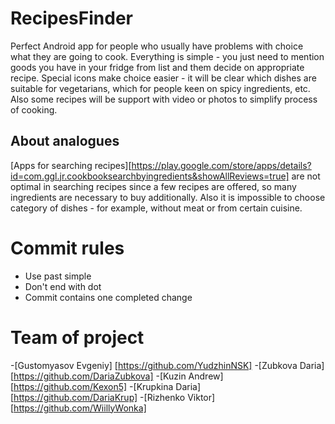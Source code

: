 # RecipesFinder
Perfect Android app for people who usually have problems with choice what they are going to cook.
Everything is simple - you just need to mention goods you have in your fridge from list and them decide on appropriate recipe. 
Special icons make choice easier - it will be clear which dishes are suitable for vegetarians, which for people keen on spicy ingredients, etc.
Also some recipes will be support with video or photos to simplify process of cooking.

## About analogues
[Apps for searching recipes][https://play.google.com/store/apps/details?id=com.ggl.jr.cookbooksearchbyingredients&showAllReviews=true]
are not optimal in searching recipes since a few recipes are offered, so many ingredients are necessary to buy additionally.
Also it is impossible to choose category of dishes - for example, without meat or from certain cuisine.




# Commit rules
* Use past simple
* Don't end with dot
* Commit contains one completed change

# Team of project
-[Gustomyasov Evgeniy] [https://github.com/YudzhinNSK]
-[Zubkova Daria] [https://github.com/DariaZubkova]
-[Kuzin Andrew] [https://github.com/Kexon5]
-[Krupkina Daria] [https://github.com/DariaKrup]
-[Rizhenko Viktor] [https://github.com/WiillyWonka]

